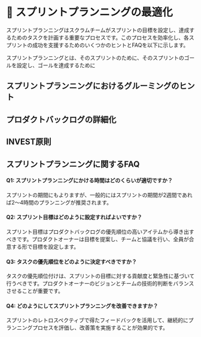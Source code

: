# 🚧 スプリントプランニングの最適化

<!-- 効率的なスプリントプランニングとタスク管理方法を解説 -->
スプリントプランニングはスクラムチームがスプリントの目標を設定し、達成するためのタスクを計画する重要なプロセスです。このプロセスを効率化し、各スプリントの成功を支援するためのいくつかのヒントとFAQを以下に示します。

<!-- この辺で一旦復習 -->

スプリントプランニングとは、そのスプリントのために、そのスプリントのゴールを設定し、ゴールを達成するために

<!-- うまくいかない理由 -->



## スプリントプランニングにおけるグルーミングのヒント


<!-- 目標の明確化: スプリントの開始前に、チーム全体でスプリントの目標を明確に共有し、理解することが重要です。目標は具体的、測定可能、達成可能、関連性があり、時間制限がある（SMART）であるべきです。

全員の参加を確保: スプリントプランニングにはプロダクトオーナー、スクラムマスター、そして全ての開発チームメンバーが参加することが理想的です。全員が参加することで、タスクの理解と責任の所在が明確になります。

タスクの分解: 大きなタスクはより小さな、管理しやすい作業に分解されるべきです。これにより、各タスクの進行状況をより簡単に追跡し、必要に応じて調整することができます。

時間の見積もりを現実的に: タスクの時間見積もりは経験に基づいて行うべきですが、過去のスプリントのデータを参考にすることも有効です。見積もりは常にチームの入力と合意を反映すべきです。

余裕を持たせる: 予期せぬ課題が常に発生する可能性があるため、スプリント計画にはある程度の柔軟性を持たせることが重要です。リスク管理のために、スプリント容量の約10%を未割り当てのままにしておくと良いでしょう。 -->



## プロダクトバックログの詳細化


## INVEST原則


## スプリントプランニングに関するFAQ


#### Q1: スプリントプランニングにかける時間はどのくらいが適切ですか？

スプリントの期間にもよりますが、一般的にはスプリントの期間が2週間であれば2〜4時間のプランニングが推奨されます。

#### Q2: スプリント目標はどのように設定すればよいですか？

スプリント目標はプロダクトバックログの優先順位の高いアイテムから導き出すべきです。プロダクトオーナーは目標を提案し、チームと協議を行い、全員が合意する形で目標を設定します。

#### Q3: タスクの優先順位をどのように決定すべきですか？

タスクの優先順位付けは、スプリントの目標に対する貢献度と緊急性に基づいて行うべきです。プロダクトオーナーのビジョンとチームの技術的判断をバランスさせることが重要です。

#### Q4: どのようにしてスプリントプランニングを改善できますか？

スプリントのレトロスペクティブで得たフィードバックを活用して、継続的にプランニングプロセスを評価し、改善策を実施することが効果的です。
